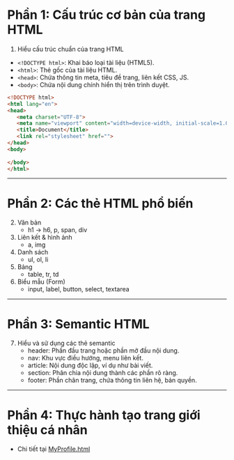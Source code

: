 # Phần 1: Cấu trúc cơ bản của trang HTML

1. Hiểu cấu trúc chuẩn của trang HTML

- `<!DOCTYPE html>`: Khai báo loại tài liệu (HTML5).
- `<html>`: Thẻ gốc của tài liệu HTML.
- `<head>`: Chứa thông tin meta, tiêu đề trang, liên kết CSS, JS.
- `<body>`: Chứa nội dung chính hiển thị trên trình duyệt.

```html
<!DOCTYPE html>
<html lang="en">
<head>
   <meta charset="UTF-8">
   <meta name="viewport" content="width=device-width, initial-scale=1.0">
   <title>Document</title>
   <link rel="stylesheet" href="">
</head>
<body>
   
</body>
</html>
```

---

# Phần 2: Các thẻ HTML phổ biến

2. Văn bản
   - h1 -> h6, p, span, div
3. Liên kết & hình ảnh
   - a, img
4. Danh sách
   - ul, ol, li
5. Bảng
   - table, tr, td
6. Biểu mẫu (Form)
   - input, label, button, select, textarea

---

# Phần 3: Semantic HTML

7. Hiểu và sử dụng các thẻ semantic
   - header: Phần đầu trang hoặc phần mở đầu nội dung.
   - nav: Khu vực điều hướng, menu liên kết.
   - article: Nội dung độc lập, ví dụ như bài viết.
   - section: Phân chia nội dung thành các phần rõ ràng.
   - footer: Phần chân trang, chứa thông tin liên hệ, bản quyền.

---

# Phần 4: Thực hành tạo trang giới thiệu cá nhân
   - Chi tiết tại [MyProfile.html](MyProfile.html)
